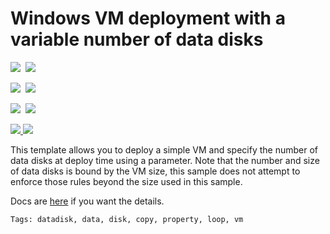 # Windows VM deployment with a variable number of data disks

<IMG SRC="https://azbotstorage.blob.core.windows.net/badges/101-vm-windows-copy-datadisks/PublicLastTestDate.svg" />&nbsp;
<IMG SRC="https://azbotstorage.blob.core.windows.net/badges/101-vm-windows-copy-datadisks/PublicDeployment.svg" />&nbsp;

<IMG SRC="https://azbotstorage.blob.core.windows.net/badges/101-vm-windows-copy-datadisks/FairfaxLastTestDate.svg" />&nbsp;
<IMG SRC="https://azbotstorage.blob.core.windows.net/badges/101-vm-windows-copy-datadisks/FairfaxDeployment.svg" />&nbsp;

<IMG SRC="https://azbotstorage.blob.core.windows.net/badges/101-vm-windows-copy-datadisks/BestPracticeResult.svg" />&nbsp;
<IMG SRC="https://azbotstorage.blob.core.windows.net/badges/101-vm-windows-copy-datadisks/CredScanResult.svg" />&nbsp;

<a href="https://portal.azure.com/#create/Microsoft.Template/uri/https%3A%2F%2Fraw.githubusercontent.com%2FAzure%2Fazure-quickstart-templates%2Fmaster%2F101-vm-windows-copy-datadisks%2Fazuredeploy.json" target="_blank">
    <img src="http://azuredeploy.net/deploybutton.png"/>
</a>
<a href="http://armviz.io/#/?load=https%3A%2F%2Fraw.githubusercontent.com%2FAzure%2Fazure-quickstart-templates%2Fmaster%2F101-vm-windows-copy-datadisks%2Fazuredeploy.json" target="_blank">
    <img src="http://armviz.io/visualizebutton.png"/>
</a>

This template allows you to deploy a simple VM and specify the number of data disks at deploy time using a parameter.  Note that the number and size of data disks is bound by the VM size, this sample does not attempt to enforce those rules beyond the size used in this sample.

Docs are <a href="https://docs.microsoft.com/en-us/azure/virtual-machines/virtual-machines-windows-sizes" target="_blank">here</a> if you want the details.

`Tags: datadisk, data, disk, copy, property, loop, vm`
